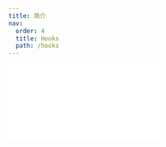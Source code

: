 ```yaml
---
title: 简介
nav:
  order: 4
  title: Hooks
  path: /hooks
---
```


<embed src="../../packages/hooks/README.md" />
